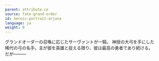 ```yaml
---
parent: attribute.ce
source: fate-grand-order
id: heroic-portrait-arjuna
language: ja
weight: 0
---
```


グランドオーダーの召喚に応じたサーヴァントが一騎。
神授の大弓を手にした稀代の弓の名手。主が彼を英雄と捉える限り、彼は最高の勇者であり続ける。
だが―――
